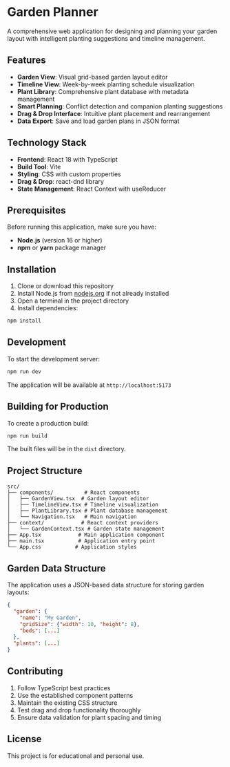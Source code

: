 # Garden Planner

A comprehensive web application for designing and planning your garden layout with intelligent planting suggestions and timeline management.

## Features

- **Garden View**: Visual grid-based garden layout editor
- **Timeline View**: Week-by-week planting schedule visualization
- **Plant Library**: Comprehensive plant database with metadata management
- **Smart Planning**: Conflict detection and companion planting suggestions
- **Drag & Drop Interface**: Intuitive plant placement and rearrangement
- **Data Export**: Save and load garden plans in JSON format

## Technology Stack

- **Frontend**: React 18 with TypeScript
- **Build Tool**: Vite
- **Styling**: CSS with custom properties
- **Drag & Drop**: react-dnd library
- **State Management**: React Context with useReducer

## Prerequisites

Before running this application, make sure you have:

- **Node.js** (version 16 or higher)
- **npm** or **yarn** package manager

## Installation

1. Clone or download this repository
2. Install Node.js from [nodejs.org](https://nodejs.org/) if not already installed
3. Open a terminal in the project directory
4. Install dependencies:

```bash
npm install
```

## Development

To start the development server:

```bash
npm run dev
```

The application will be available at `http://localhost:5173`

## Building for Production

To create a production build:

```bash
npm run build
```

The built files will be in the `dist` directory.

## Project Structure

```
src/
├── components/          # React components
│   ├── GardenView.tsx  # Garden layout editor
│   ├── TimelineView.tsx # Timeline visualization
│   ├── PlantLibrary.tsx # Plant database management
│   └── Navigation.tsx   # Main navigation
├── context/            # React context providers
│   └── GardenContext.tsx # Garden state management
├── App.tsx            # Main application component
├── main.tsx           # Application entry point
└── App.css           # Application styles
```

## Garden Data Structure

The application uses a JSON-based data structure for storing garden layouts:

```json
{
  "garden": {
    "name": "My Garden",
    "gridSize": {"width": 10, "height": 8},
    "beds": [...]
  },
  "plants": [...]
}
```

## Contributing

1. Follow TypeScript best practices
2. Use the established component patterns
3. Maintain the existing CSS structure
4. Test drag and drop functionality thoroughly
5. Ensure data validation for plant spacing and timing

## License

This project is for educational and personal use.

